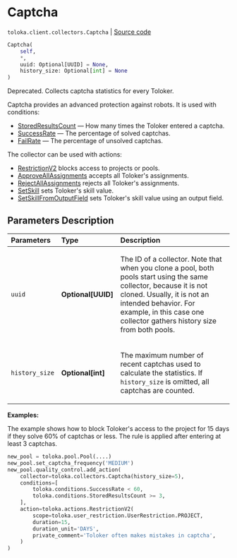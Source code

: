 # Captcha
`toloka.client.collectors.Captcha` | [Source code](https://github.com/Toloka/toloka-kit/blob/v1.1.1/src/client/collectors.py#L249)

```python
Captcha(
    self,
    *,
    uuid: Optional[UUID] = None,
    history_size: Optional[int] = None
)
```

Deprecated. Collects captcha statistics for every Toloker.


Captcha provides an advanced protection against robots. It is used with conditions:
* [StoredResultsCount](toloka.client.conditions.StoredResultsCount.md) — How many times the Toloker entered a captcha.
* [SuccessRate](toloka.client.conditions.SuccessRate.md) — The percentage of solved captchas.
* [FailRate](toloka.client.conditions.FailRate.md) — The percentage of unsolved captchas.

The collector can be used with actions:
* [RestrictionV2](toloka.client.actions.RestrictionV2.md) blocks access to projects or pools.
* [ApproveAllAssignments](toloka.client.actions.ApproveAllAssignments.md) accepts all Toloker's assignments.
* [RejectAllAssignments](toloka.client.actions.RejectAllAssignments.md) rejects all Toloker's assignments.
* [SetSkill](toloka.client.actions.SetSkill.md) sets Toloker's skill value.
* [SetSkillFromOutputField](toloka.client.actions.SetSkillFromOutputField.md) sets Toloker's skill value using an output field.

## Parameters Description

| Parameters | Type | Description |
| :----------| :----| :-----------|
`uuid`|**Optional\[UUID\]**|<p>The ID of a collector. Note that when you clone a pool, both pools start using the same collector, because it is not cloned. Usually, it is not an intended behavior. For example, in this case one collector gathers history size from both pools.</p>
`history_size`|**Optional\[int\]**|<p>The maximum number of recent captchas used to calculate the statistics. If `history_size` is omitted, all captchas are counted.</p>

**Examples:**

The example shows how to block Toloker's access to the project for 15 days if they solve 60% of captchas or less.
The rule is applied after entering at least 3 captchas.

```python
new_pool = toloka.pool.Pool(....)
new_pool.set_captcha_frequency('MEDIUM')
new_pool.quality_control.add_action(
    collector=toloka.collectors.Captcha(history_size=5),
    conditions=[
        toloka.conditions.SuccessRate < 60,
        toloka.conditions.StoredResultsCount >= 3,
    ],
    action=toloka.actions.RestrictionV2(
        scope=toloka.user_restriction.UserRestriction.PROJECT,
        duration=15,
        duration_unit='DAYS',
        private_comment='Toloker often makes mistakes in captcha',
    )
)
```
